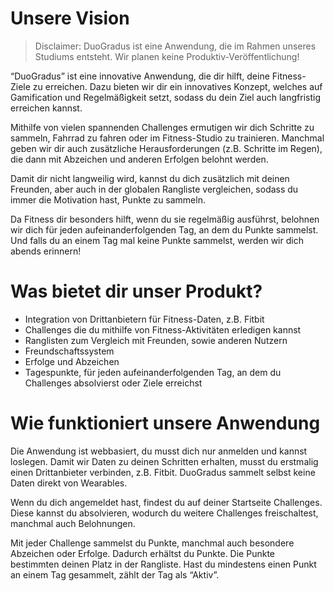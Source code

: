 # Unsere Vision

> Disclaimer: DuoGradus ist eine Anwendung, die im Rahmen unseres Studiums entsteht. Wir planen keine Produktiv-Veröffentlichung! 

“DuoGradus” ist eine innovative Anwendung, die dir hilft, deine Fitness-Ziele zu erreichen. Dazu bieten wir dir ein innovatives Konzept, welches auf Gamification und Regelmäßigkeit setzt, sodass du dein Ziel auch langfristig erreichen kannst.  

Mithilfe von vielen spannenden Challenges ermutigen wir dich Schritte zu sammeln, Fahrrad zu fahren oder im Fitness-Studio zu trainieren. Manchmal geben wir dir auch zusätzliche Herausforderungen (z.B. Schritte im Regen), die dann mit Abzeichen und anderen Erfolgen belohnt werden.

Damit dir nicht langweilig wird, kannst du dich zusätzlich mit deinen Freunden, aber auch in der globalen Rangliste vergleichen, sodass du immer die Motivation hast, Punkte zu sammeln.

Da Fitness dir besonders hilft, wenn du sie regelmäßig ausführst, belohnen wir dich für jeden aufeinanderfolgenden Tag, an dem du Punkte sammelst. Und falls du an einem Tag mal keine Punkte sammelst, werden wir dich abends erinnern!

# Was bietet dir unser Produkt?

- Integration von Drittanbietern für Fitness-Daten, z.B. Fitbit
- Challenges die du mithilfe von Fitness-Aktivitäten erledigen kannst
- Ranglisten zum Vergleich mit Freunden, sowie anderen Nutzern
- Freundschaftssystem
- Erfolge und Abzeichen
- Tagespunkte, für jeden aufeinanderfolgenden Tag, an dem du Challenges absolvierst oder Ziele erreichst

# Wie funktioniert unsere Anwendung

Die Anwendung ist webbasiert, du musst dich nur anmelden und kannst loslegen. Damit wir Daten zu deinen Schritten erhalten, musst du erstmalig einen Drittanbieter verbinden, z.B. Fitbit. DuoGradus sammelt selbst keine Daten direkt von Wearables.

Wenn du dich angemeldet hast, findest du auf deiner Startseite Challenges. Diese kannst du absolvieren, wodurch du weitere Challenges freischaltest, manchmal auch Belohnungen.

Mit jeder Challenge sammelst du Punkte, manchmal auch besondere Abzeichen oder Erfolge. Dadurch erhältst du Punkte. Die Punkte bestimmten deinen Platz in der Rangliste. Hast du mindestens einen Punkt an einem Tag gesammelt, zählt der Tag als “Aktiv”.

